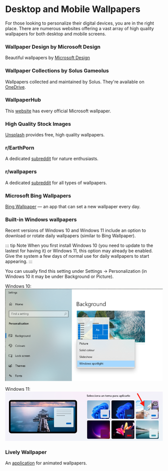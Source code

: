 # Desktop and Mobile Wallpapers

For those looking to personalize their digital devices, you are in the right place. There are numerous websites offering a vast array of high quality wallpapers for both desktop and mobile screens.

### Wallpaper Design by Microsoft Design

Beautiful wallpapers by [Microsoft Design](https://wallpapers.microsoft.design/)

### Wallpaper Collections by Solus Gameolus

Wallpapers collected and maintained by Solus. They're available on [OneDrive](https://actoweb-my.sharepoint.com/:f:/g/personal/avogato_catphile_actoweb_xyz/EimxR6YeSqpOsZUYKD77I-IBSAZfLNAASmSYx67rTF5CuQ?e=hfSubn).

### WallpaperHub

This [website](https://www.wallpaperhub.app/) has every official Microsoft wallpaper.

### High Quality Stock Images

[Unsplash](https://unsplash.com/) provides free, high quality wallpapers.

### r/EarthPorn

A dedicated [subreddit](https://www.reddit.com/r/EarthPorn/) for nature enthusiasts.

### r/wallpapers

A dedicated [subreddit](https://www.reddit.com/r/wallpapers/) for all types of wallpapers.

### Microsoft Bing Wallpapers

[Bing Wallpaper](https://bingwallpaper.microsoft.com) — an app that can set a new wallpaper every day.

### Built-in Windows wallpapers

Recent versions of Windows 10 and Windows 11 include an option to download or rotate daily wallpapers (similar to Bing Wallpaper).

::: tip Note
When you first install Windows 10 (you need to update to the lastest for having it) or Windows 11, this option may already be enabled. Give the system a few days of normal use for daily wallpapers to start appearing.
:::

You can usually find this setting under Settings → Personalization (in Windows 10 it may be under Background or Picture).

Windows 10:
![Windows 10 spotlight option](src/wiki/img/wallpapers/Windows-10-spotlight.png)

Windows 11:
![Windows 11 spotlight option](src/wiki/img/wallpapers/Windows-11-spotlight.png)
### Lively Wallpaper

An [application](https://apps.microsoft.com/detail/9ntm2qc6qws7) for animated wallpapers.
